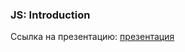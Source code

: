 ### JS: Introduction
Ссылка на презентацию: [презентация](https://github.com/ait-tr/cohort39.1/blob/main/front_end/lesson_9/JS_Introduction.pdf)